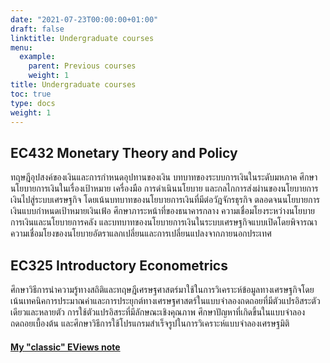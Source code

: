 ```yaml
---
date: "2021-07-23T00:00:00+01:00"
draft: false
linktitle: Undergraduate courses
menu:
  example:
    parent: Previous courses
    weight: 1
title: Undergraduate courses
toc: true
type: docs
weight: 1
---
```


##  EC432 Monetary Theory and Policy

ทฤษฎีอุปสงค์ของเงินและการกำหนดอุปทานของเงิน บทบาทของระบบการเงินในระดับมหภาค ศึกษานโยบายการเงินในเรื่องเป้าหมาย เครื่องมือ การดำเนินนโยบาย และกลไกการส่งผ่านของนโยบายการเงินไปสู่ระบบเศรษฐกิจ โดยเน้นบทบาทของนโยบายการเงินที่มีต่อวัฎจักรธุรกิจ ตลอดจนนโยบายการเงินแบบกำหนดเป้าหมายเงินเฟ้อ ศึกษาภาระหน้าที่ของธนาคารกลาง ความเชื่อมโยงระหว่างนโยบายการเงินและนโยบายการคลัง และบทบาทของนโยบายการเงินในระบบเศรษฐกิจแบบเปิดโดยพิจารณาความเชื่อมโยงของนโยบายอัตราแลกเปลี่ยนและการเปลี่ยนแปลงจากภายนอกประเทศ

## EC325	Introductory Econometrics	
ศึกษาวิธีการนำความรู้ทางสถิติและทฤษฎีเศรษฐศาสตร์มาใช้ในการวิเคราะห์ข้อมูลทางเศรษฐกิจโดยเน้นเทคนิคการประมาณค่าและการประยุกต์ทางเศรษฐศาสตร์ในแบบจำลองถดถอยที่มีตัวแปรอิสระตัวเดียวและหลายตัว  การใช้ตัวแปรอิสระที่มีลักษณะเชิงคุณภาพ  ศึกษาปัญหาที่เกิดขึ้นในแบบจำลองถดถอยเบื้องต้น  และศึกษาวิธีการใช้โปรแกรมสำเร็จรูปในการวิเคราะห์แบบจำลองเศรษฐมิติ

#### [My "classic" EViews note](/files/Chaleampong_Eviewsnote.pdf) 
